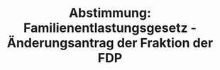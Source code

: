 ---
abstimmung:
  abstimmung: 3
  bundestagssitzung: 160
  legislaturperiode: 19
categories:
- Todo
data:
- title: Abstimmungsergebnis 20200514_3-data.pdf
  url: /res/2021-btw/abstimmungsergebnisse/20200514_3-data.pdf
- title: Abstimmungsergebnis 20200514_3_xls-data.xlsx
  url: /res/2021-btw/abstimmungsergebnisse/20200514_3_xls-data.xlsx
- title: Abstimmungsergebnis 20200514_3_xls-data.csv
  url: /res/2021-btw/abstimmungsergebnisse/csv/20200514_3_xls-data.csv
ergebnis:
  afd:
    enthaltung: 0
    gesamt: 89
    ja: 0
    nein: 79
    nichtabgegeben: 10
    ungueltig: 0
  bü90/gr:
    enthaltung: 59
    gesamt: 67
    ja: 0
    nein: 1
    nichtabgegeben: 7
    ungueltig: 0
  cdu/csu:
    enthaltung: 4
    gesamt: 246
    ja: 225
    nein: 0
    nichtabgegeben: 17
    ungueltig: 0
  die linke.:
    enthaltung: 0
    gesamt: 69
    ja: 0
    nein: 57
    nichtabgegeben: 12
    ungueltig: 0
  fdp:
    enthaltung: 0
    gesamt: 80
    ja: 0
    nein: 75
    nichtabgegeben: 5
    ungueltig: 0
  file: 20200514_3_xls-data.xlsx
  fraktionslos:
    enthaltung: 0
    gesamt: 6
    ja: 0
    nein: 2
    nichtabgegeben: 4
    ungueltig: 0
  spd:
    enthaltung: 0
    gesamt: 152
    ja: 144
    nein: 0
    nichtabgegeben: 8
    ungueltig: 0
layout: abstimmung
links:
- title: Link zu bundestag.de
  url: https://www.bundestag.de/parlament/plenum/abstimmung/abstimmung?id=552
preview: 'Deutscher Bundestag


  160. Sitzung des Deutschen Bundestages

  am Donnerstag, 14. Mai 2020


  Endgültiges Ergebnis der Namentlichen Abstimmung Nr. 3


  Gesetzentwurf der Fraktionen der CDU/CSU und SPD

  Entwurf eines Zweiten Gesetzes zum Schutz der Bevölkerung bei einer epidemischen
  Lage

  von nationaler Tragweite

  Drs. 19/18967 und 19/19216'
tags:
- Todo
title: 'Abstimmung: Familienentlastungsgesetz - Änderungsantrag der Fraktion der FDP'
---